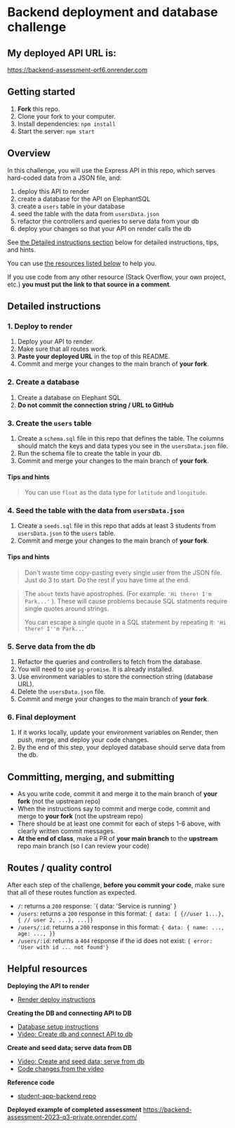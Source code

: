 # Backend deployment and database challenge

## My deployed API URL is:
https://backend-assessment-orf6.onrender.com

## Getting started

1. **Fork** this repo.
1. Clone your fork to your computer.
1. Install dependencies: `npm install`
1. Start the server: `npm start`

## Overview
In this challenge, you will use the Express API in this repo, which serves hard-coded data from a JSON file, and:

1. deploy this API to render
1. create a database for the API on ElephantSQL
1. create a `users` table in your database
1. seed the table with the data from `usersData.json`
1. refactor the controllers and queries to serve data from your db
1. deploy your changes so that your API on render calls the db

See [the Detailed instructions section](#tasks) below for detailed instructions, tips, and hints.

You can use [the resources listed below](#helpful-resources) to help you.

If you use code from any other resource (Stack Overflow, your own project, etc.) **you must put the link to that source in a comment**.

## <a id="tasks"></a>Detailed instructions

### 1. Deploy to render
1. Deploy your API to render.
1. Make sure that all routes work.
1. **Paste your deployed URL** in the top of this README.
1. Commit and merge your changes to the main branch of **your fork**.

### 2. Create a database
1. Create a database on Elephant SQL
1. **Do not commit the connection string / URL to GitHub**

### 3. Create the `users` table
1. Create a `schema.sql` file in this repo that defines the table. The columns should match the keys and data types you see in the `usersData.json` file.
1. Run the schema file to create the table in your db.
1. Commit and merge your changes to the main branch of **your fork**.

#### Tips and hints
> You can use `float` as the data type for `latitude` and `longitude`.

### 4. Seed the table with the data from `usersData.json`
1. Create a `seeds.sql` file in this repo that adds at least 3 students from `usersData.json` to the `users` table.
1. Commit and merge your changes to the main branch of **your fork**.

#### Tips and hints
> Don't waste time copy-pasting every single user from the JSON file. Just do 3 to start. Do the rest if you have time at the end.

> The `about` texts have apostrophes. (For example: `'Hi there! I'm Park...'` ). These will cause problems because SQL statments require single quotes around strings.
>
>You can escape a single quote in a SQL statement by repeating it: `'Hi there! I''m Park...'`

### 5. Serve data from the db
1. Refactor the queries and controllers to fetch from the database.
1. You will need to use `pg-promise`. It is already installed.
1. Use environment variables to store the connection string (database URL).
1. Delete the `usersData.json` file.
1. Commit and merge your changes to the main branch of **your fork**.

### 6. Final deployment
1. If it works locally, update your environment variables on Render, then push, merge, and deploy your code changes.
1. By the end of this step, your deployed database should serve data from the db.


## Committing, merging, and submitting
- As you write code, commit it and merge it to the main branch of **your fork** (not the upstream repo)
- When the instructions say to commit and merge code, commit and merge to **your fork** (not the upstream repo)
- There should be at least one commit for each of steps 1-6 above, with clearly written commit messages.
- **At the end of class**, make a PR of **your main branch** to the **upstream** repo main branch (so I can review your code)

## Routes / quality control
After each step of the challenge, **before you commit your code**, make sure that all of these routes function as expected.

- `/`: returns a `200` response: `{ data: 'Service is running' }
- `/users`: returns a `200` response in this format: `{ data: [ {//user 1...}, { // user 2, ...}, ...]}`
- `/users/:id`: returns a `200` response in this format: `{ data: { name: ..., age: ..., }}`
- `/users/:id`: returns a `404` response if the id does not exist: `{ error: 'User with id ... not found'}`

## Helpful resources
**Deploying the API to render**

- [Render deploy instructions](https://docs.google.com/document/d/1wmwJ47ocX7-lE4Kv5KnmX1TK3cvgXx1EMUNEaDGLFlo/edit?usp=sharing)

**Creating the DB and connecting API to DB**

- [Database setup instructions](https://docs.google.com/document/d/1qLWS4upwjoSGptMfpAkhw6zWGn_rBnEQ9CVr3sf1GE8/edit?usp=sharing)
- [Video: Create db and connect API to db](https://us06web.zoom.us/rec/share/gEz-eUuwZCbLv_VFOXvozcWSgytMj3KK3XxVnOQZwA1L7U_NSfWKASNk4vEKK-qu.VnCe5S2CSnd5exii?startTime=1677263406000&pwd=qHjCHrx55Lfu5wMCltAEozflkPcvAG1d)

**Create and seed data; serve data from DB**
- [Video: Create and seed data; serve from db](https://us06web.zoom.us/rec/share/kQNjT8bane_j_vDJx8IKoZnk7Z5WalZDfMLQvzCyR0ZF7a2OUoCChN6vQAcE0Ai8.CL2R90qQjzrXpDFo?startTime=1677609325000&pwd=KRxHYGQ0iakfZkd8TaZnCtCf1LJvwtTk)
- [Code changes from the video](https://github.com/mikeboyle/student-app-backend/pull/8/files)

**Reference code**
- [student-app-backend repo](https://github.com/mikeboyle/student-app-backend)

**Deployed example of completed assessment**
https://backend-assessment-2023-q3-private.onrender.com/
